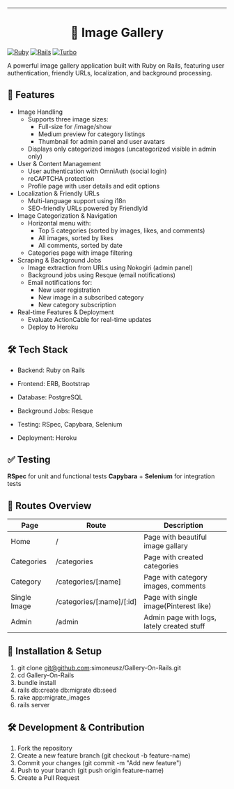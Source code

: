 ---
<h1 align="center"> 📸 Image Gallery </h1>

[![Ruby](https://img.shields.io/badge/Ruby-3.3.6-red.svg)](https://www.ruby-lang.org/en/)
[![Rails](https://img.shields.io/badge/Rails-8.0.0-blue.svg)](https://rubyonrails.org/)
[![Turbo](https://img.shields.io/badge/Turbo-green.svg)](https://turbo.hotwired.dev/)

A powerful image gallery application built with Ruby on Rails, featuring user authentication, friendly URLs, localization, and background processing.

##  🚀 Features

- Image Handling
    - Supports three image sizes:
        - Full-size for /image/show
        - Medium preview for category listings
        - Thumbnail for admin panel and user avatars
    - Displays only categorized images (uncategorized visible in admin only)
- User & Content Management
    - User authentication with OmniAuth (social login)
    - reCAPTCHA protection
    - Profile page with user details and edit options
- Localization & Friendly URLs
    - Multi-language support using i18n
    - SEO-friendly URLs powered by FriendlyId
- Image Categorization & Navigation
    - Horizontal menu with:
        - Top 5 categories (sorted by images, likes, and comments)
        - All images, sorted by likes
        - All comments, sorted by date
    - Categories page with image filtering
- Scraping & Background Jobs
    - Image extraction from URLs using Nokogiri (admin panel)
    - Background jobs using Resque (email notifications)
    - Email notifications for:
        - New user registration
        - New image in a subscribed category
        - New category subscription
- Real-time Features & Deployment
    - Evaluate ActionCable for real-time updates
    - Deploy to Heroku



## 🛠 Tech Stack

* Backend: Ruby on Rails

* Frontend: ERB, Bootstrap

* Database: PostgreSQL

* Background Jobs: Resque

* Testing: RSpec, Capybara, Selenium

* Deployment: Heroku


## ✅ Testing

**RSpec** for unit and functional tests
**Capybara** + **Selenium** for integration tests


## 📂 Routes Overview

| Page  | Route | Description |
| ------------- | ------------- |------------- |
| Home  | /  | Page with beautiful image gallary  |
| Categories  | /categories  | Page with created categories |
| Category  | /categories/[:name]  | Page with category images, comments  |
| Single Image  | /categories/[:name]/[:id]  | Page with single image(Pinterest like)  |
| Admin  | /admin  | Admin page with logs, lately created stuff  |

## 🚀 Installation & Setup

1. git clone git@github.com:simoneusz/Gallery-On-Rails.git
2. cd Gallery-On-Rails
3. bundle install
4. rails db:create db:migrate db:seed
5. rake app:migrate_images
6. rails server

## 🛠 Development & Contribution

1. Fork the repository
2. Create a new feature branch (git checkout -b feature-name)
3. Commit your changes (git commit -m "Add new feature")
4. Push to your branch (git push origin feature-name)
5. Create a Pull Request
